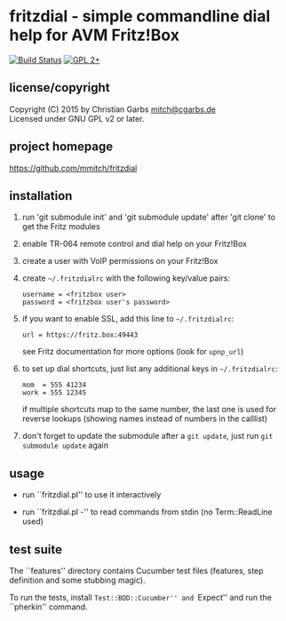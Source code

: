 # fritzdial - simple commandline dial help for AVM Fritz!Box

[![Build Status](https://travis-ci.org/mmitch/fritzdial.svg?branch=master)](https://travis-ci.org/mmitch/fritzdial)
[![GPL 2+](https://img.shields.io/badge/license-GPL%202%2B-blue.svg)](http://www.gnu.org/licenses/gpl-2.0-standalone.html)

## license/copyright

Copyright (C) 2015 by  Christian Garbs <mitch@cgarbs.de>  
Licensed under GNU GPL v2 or later.

## project homepage

  https://github.com/mmitch/fritzdial

## installation

1. run 'git submodule init' and 'git submodule update' after 'git clone'
   to get the Fritz modules

2. enable TR-064 remote control and dial help on your Fritz!Box

3. create a user with VoIP permissions on your Fritz!Box

4. create ``~/.fritzdialrc`` with the following key/value pairs:
    ```
    username = <fritzbox user>
    password = <fritzbox user's password>
    ```
    
5. if you want to enable SSL, add this line to ``~/.fritzdialrc``:
    ```
    url = https://fritz.box:49443
    ```
   see Fritz documentation for more options (look for ``upnp_url``)

6. to set up dial shortcuts, just list any additional keys in ``~/.fritzdialrc``:
    ```
    mom  = 555 41234
    work = 555 12345
	```
   if multiple shortcuts map to the same number, the last one is used for
   reverse lookups (showing names instead of numbers in the calllist)

7. don't forget to update the submodule after a ``git update``, just run
   ``git submodule update`` again

## usage

* run ``fritzdial.pl'' to use it interactively

* run ``fritzdial.pl -'' to read commands from stdin (no Term::ReadLine used)

## test suite

The ``features'' directory contains Cucumber test files (features,
step definition and some stubbing magic).

To run the tests, install ``Test::BDD::Cucumber'' and ``Expect'' and
run the ``pherkin'' command.
